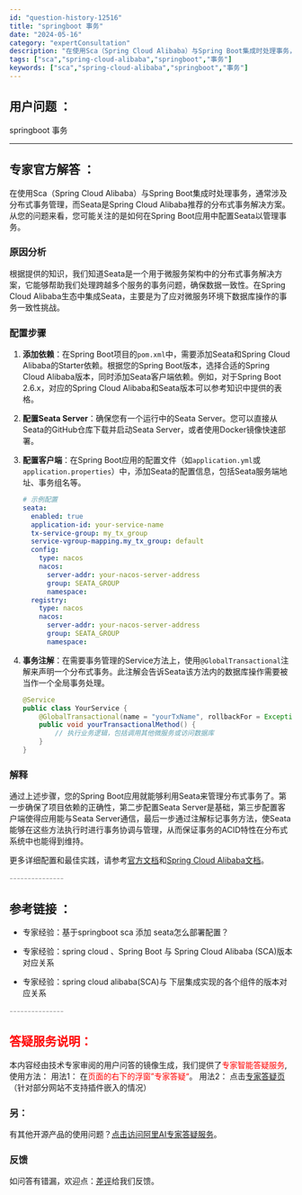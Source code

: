 ```yaml
---
id: "question-history-12516"
title: "springboot 事务"
date: "2024-05-16"
category: "expertConsultation"
description: "在使用Sca（Spring Cloud Alibaba）与Spring Boot集成时处理事务，通常涉及分布式事务管理，而Seata是Spring Cloud Alibaba推荐的分布式事务解决方案。从您的问题来看，您可能关注的是如何在Spring Boot应用中配置Seata以管理事务。### 原"
tags: ["sca","spring-cloud-alibaba","springboot","事务"]
keywords: ["sca","spring-cloud-alibaba","springboot","事务"]
---
```


## 用户问题 ： 
 springboot 事务  

---------------
## 专家官方解答 ：

在使用Sca（Spring Cloud Alibaba）与Spring Boot集成时处理事务，通常涉及分布式事务管理，而Seata是Spring Cloud Alibaba推荐的分布式事务解决方案。从您的问题来看，您可能关注的是如何在Spring Boot应用中配置Seata以管理事务。

### 原因分析
根据提供的知识，我们知道Seata是一个用于微服务架构中的分布式事务解决方案，它能够帮助我们处理跨越多个服务的事务问题，确保数据一致性。在Spring Cloud Alibaba生态中集成Seata，主要是为了应对微服务环境下数据库操作的事务一致性挑战。

### 配置步骤
1. **添加依赖**：在Spring Boot项目的`pom.xml`中，需要添加Seata和Spring Cloud Alibaba的Starter依赖。根据您的Spring Boot版本，选择合适的Spring Cloud Alibaba版本，同时添加Seata客户端依赖。例如，对于Spring Boot 2.6.x，对应的Spring Cloud Alibaba和Seata版本可以参考知识中提供的表格。

2. **配置Seata Server**：确保您有一个运行中的Seata Server。您可以直接从Seata的GitHub仓库下载并启动Seata Server，或者使用Docker镜像快速部署。

3. **配置客户端**：在Spring Boot应用的配置文件（如`application.yml`或`application.properties`）中，添加Seata的配置信息，包括Seata服务端地址、事务组名等。

   ```yaml
   # 示例配置
   seata:
     enabled: true
     application-id: your-service-name
     tx-service-group: my_tx_group
     service-vgroup-mapping.my_tx_group: default
     config:
       type: nacos
       nacos:
         server-addr: your-nacos-server-address
         group: SEATA_GROUP
         namespace:
     registry:
       type: nacos
       nacos:
         server-addr: your-nacos-server-address
         group: SEATA_GROUP
         namespace:
   ```

4. **事务注解**：在需要事务管理的Service方法上，使用`@GlobalTransactional`注解来声明一个分布式事务。此注解会告诉Seata该方法内的数据库操作需要被当作一个全局事务处理。

   ```java
   @Service
   public class YourService {
       @GlobalTransactional(name = "yourTxName", rollbackFor = Exception.class)
       public void yourTransactionalMethod() {
           // 执行业务逻辑，包括调用其他微服务或访问数据库
       }
   }
   ```

### 解释
通过上述步骤，您的Spring Boot应用就能够利用Seata来管理分布式事务了。第一步确保了项目依赖的正确性，第二步配置Seata Server是基础，第三步配置客户端使得应用能与Seata Server通信，最后一步通过注解标记事务方法，使Seata能够在这些方法执行时进行事务协调与管理，从而保证事务的ACID特性在分布式系统中也能得到维持。

更多详细配置和最佳实践，请参考[官方文档](https://seata.io/zh-cn/docs/overview/what-is-seata.html)和[Spring Cloud Alibaba文档](https://github.com/alibaba/spring-cloud-alibaba/tree/master/docs)。


<font color="#949494">---------------</font> 


## 参考链接 ：

* 专家经验：基于springboot sca 添加 seata怎么部署配置？ 
 
 * 专家经验：spring cloud 、Spring Boot 与 Spring Cloud Alibaba (SCA)版本对应关系 
 
 * 专家经验：spring cloud alibaba(SCA)与 下层集成实现的各个组件的版本对应关系 


 <font color="#949494">---------------</font> 
 


## <font color="#FF0000">答疑服务说明：</font> 

本内容经由技术专家审阅的用户问答的镜像生成，我们提供了<font color="#FF0000">专家智能答疑服务</font>,使用方法：
用法1： 在<font color="#FF0000">页面的右下的浮窗”专家答疑“</font>。
用法2： 点击[专家答疑页](https://answer.opensource.alibaba.com/docs/intro)（针对部分网站不支持插件嵌入的情况）
### 另：


有其他开源产品的使用问题？[点击访问阿里AI专家答疑服务](https://answer.opensource.alibaba.com/docs/intro)。
### 反馈
如问答有错漏，欢迎点：[差评](https://ai.nacos.io/user/feedbackByEnhancerGradePOJOID?enhancerGradePOJOId=13527)给我们反馈。
